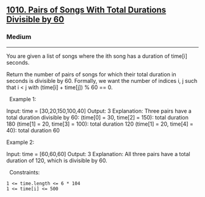 <h2><a href="https://leetcode.com/problems/pairs-of-songs-with-total-durations-divisible-by-60/">1010. Pairs of Songs With Total Durations Divisible by 60</a></h2><h3>Medium</h3><hr>You are given a list of songs where the ith song has a duration of time[i] seconds.

Return the number of pairs of songs for which their total duration in seconds is divisible by 60. Formally, we want the number of indices i, j such that i < j with (time[i] + time[j]) % 60 == 0.

 
Example 1:

Input: time = [30,20,150,100,40]
Output: 3
Explanation: Three pairs have a total duration divisible by 60:
(time[0] = 30, time[2] = 150): total duration 180
(time[1] = 20, time[3] = 100): total duration 120
(time[1] = 20, time[4] = 40): total duration 60


Example 2:

Input: time = [60,60,60]
Output: 3
Explanation: All three pairs have a total duration of 120, which is divisible by 60.


 
Constraints:


	1 <= time.length <= 6 * 104
	1 <= time[i] <= 500


